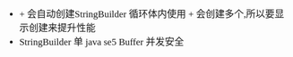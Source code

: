 <span  style="font-family: Simsun,serif; font-size: 17px; ">

- \+ 会自动创建StringBuilder 循环体内使用 + 会创建多个,所以要显示创建来提升性能
- StringBuilder 单 java se5 Buffer 并发安全

</span>